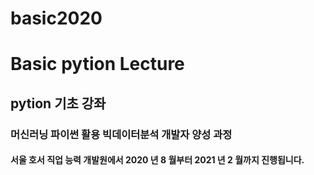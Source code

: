 # basic2020
# Basic pytion Lecture
## pytion 기초 강좌
### 머신러닝 파이썬 활용 빅데이터분석 개발자 양성 과정
#### 서울 호서 직업 능력 개발원에서 2020 년 8 월부터 2021 년 2 월까지 진행됩니다.
